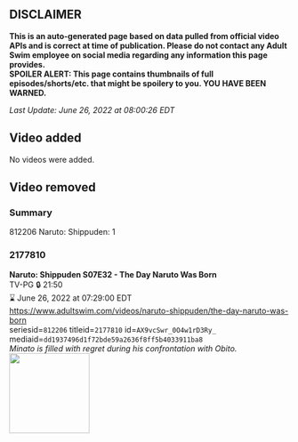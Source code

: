 ## DISCLAIMER
**This is an auto-generated page based on data pulled from official video APIs and is correct at time of publication. Please do not contact any Adult Swim employee on social media regarding any information this page provides.**  
**SPOILER ALERT: This page contains thumbnails of full episodes/shorts/etc. that might be spoilery to you. YOU HAVE BEEN WARNED.**  

_Last Update: June 26, 2022 at 08:00:26 EDT_
## Video added
No videos were added.  
## Video removed
### Summary
812206 Naruto: Shippuden: 1  
### 2177810
**Naruto: Shippuden S07E32 - The Day Naruto Was Born**  
TV-PG 🔒 21:50  
⌛ June 26, 2022 at 07:29:00 EDT  
https://www.adultswim.com/videos/naruto-shippuden/the-day-naruto-was-born  
seriesid=`812206` titleid=`2177810` id=`AX9vcSwr_0O4w1rD3Ry_` mediaid=`dd1937496d1f72bde59a2636f8ff5b4033911ba8`  
_Minato is filled with regret during his confrontation with Obito._  
<a href="https://media.cdn.adultswim.com/uploads/20220309/thumbnails/2_2239119119-NarutoShippuden_380_TheDayNarutoWasBorn.png"><img src="https://media.cdn.adultswim.com/uploads/20220309/thumbnails/2_2239119119-NarutoShippuden_380_TheDayNarutoWasBorn.png" height="144px" /></a>
